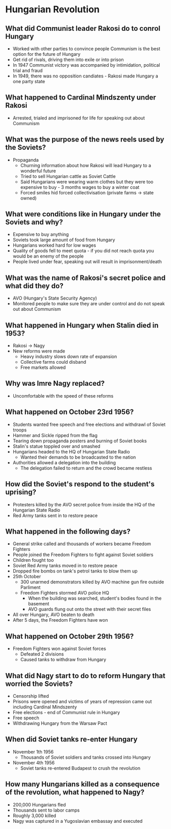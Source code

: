 # Hungarian Revolution

## What did Communist leader Rakosi do to conrol Hungary

- Worked with other parties to convince people Communism is the best option for the future of Hungary
- Get rid of rivals, driving them into exile or into prison
- In 1947 Communist victory was accompanied by intimidation, political trial and fraud
- In 1949, there was no opposition candiates - Rakosi made Hungary a one party state

## What happened to Cardinal Mindszenty under Rakosi

- Arrested, trialed and imprisoned for life for speaking out about Communism

## What was the purpose of the news reels used by the Soviets?

- Propaganda
	- Churning information about how Rakosi will lead Hungary to a wonderful future
	- Tried to sell Hungarian cattle as Soviet Cattle
	- Said Hungarians were wearing warm clothes but they were too expensive to buy - 3 months wages to buy a winter coat
	- Forced smiles hid forced collectivisation (private farms -> state owned)

## What were conditions like in Hungary under the Soviets and why?

- Expensive to buy anything
- Soviets took large amount of food from Hungary
- Hungarians worked hard for low wages
- Quality of goods fell to meet quota - if you did not reach quota you would be an enemy of the people
- People lived under fear, speaking out will result in imprisonment/death

## What was the name of Rakosi's secret police and what did they do?

- AVO (Hungary's State Security Agency)
- Monitored people to make sure they are under control and do not speak out about Communism

## What happened in Hungary when Stalin died in 1953?

- Rakosi -> Nagy
- New reforms were made
	- Heavy industry slows down rate of expansion
	- Collective farms could disband
	- Free markets allowed

## Why was Imre Nagy replaced?

- Uncomfortable with the speed of these reforms

## What happened on October 23rd 1956?

- Students wanted free speech and free elections and withdrawl of Soviet troops
- Hammer and Sickle ripped from the flag
- Tearing down propaganda posters and burning of Soviet books
- Stalin's statue toppled over and smashed
- Hungarians headed to the HQ of Hungarian State Radio
	- Wanted their demands to be broadcasted to the nation
- Authorities allowed a delegation into the building
	- The delegation failed to return and the crowd became restless

## How did the Soviet's respond to the student's uprising?

- Protesters killed by the AVO secret police from inside the HQ of the Hungarian State Radio
- Red Army tanks sent in to restore peace

## What happened in the following days?

- General strike called and thousands of workers became Freedom Fighters
- People joined the Freedom Fighters to fight against Soviet soldiers
- Children fought too
- Soviet Red Army tanks moved in to restore peace
- Dropped fire bombs on tank's petrol tanks to blow them up
- 25th October
	- 300 unarmed demonstrators killed by AVO machine gun fire outside Parliment
	- Freedom Fighters stormed AVO police HQ
		- When the building was searched, student's bodies found in the basement
		- AVO guards flung out onto the street with their secret files
- All over Hungary, AVO beaten to death
- After 5 days, the Freedom Fighters have won

## What happened on October 29th 1956?

- Freedom Fighters won against Soviet forces
	- Defeated 2 divisions
	- Caused tanks to withdraw from Hungary

## What did Nagy start to do to reform Hungary that worried the Soviets?

- Censorship lifted
- Prisons were opened and victims of years of repression came out including Cardinal Mindszenty
- Free elections - end of Communist rule in Hungary
- Free speech
- Withdrawing Hungary from the Warsaw Pact

## When did Soviet tanks re-enter Hungary

- November 1th 1956
	- Thousands of Soviet soldiers and tanks crossed into Hungary
- November 4th 1956
	- Soviet tanks re-entered Budapest to crush the revolution

## How many Hungarians killed as a consequence of the revolution, what happened to Nagy?

- 200,000 Hungarians fled
- Thousands sent to labor camps
- Roughly 3,000 killed
- Nagy was captured in a Yugoslavian embassay and executed
